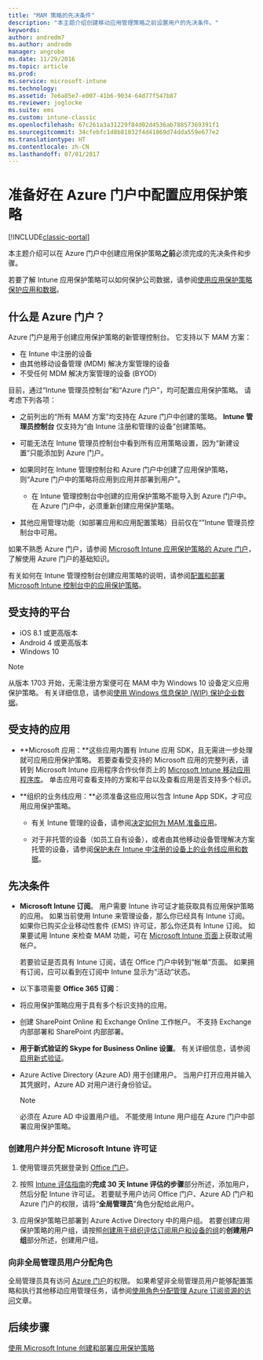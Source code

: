 ```yaml
---
title: "MAM 策略的先决条件"
description: "本主题介绍创建移动应用管理策略之前设置用户的先决条件。"
keywords: 
author: andredm7
ms.author: andredm
manager: angrobe
ms.date: 11/29/2016
ms.topic: article
ms.prod: 
ms.service: microsoft-intune
ms.technology: 
ms.assetid: 7e6a85e7-e007-41b6-9034-64d77f547b87
ms.reviewer: joglocke
ms.suite: ems
ms.custom: intune-classic
ms.openlocfilehash: 67c261a3a31229f84d02d4536ab78857369391f1
ms.sourcegitcommit: 34cfebfc1d8b81032f4d41869d74dda559e677e2
ms.translationtype: HT
ms.contentlocale: zh-CN
ms.lasthandoff: 07/01/2017
---
```

# <a name="get-ready-to-configure-app-protection-policies-in-the-azure-portal"></a>准备好在 Azure 门户中配置应用保护策略

[!INCLUDE[classic-portal](../includes/classic-portal.md)]

本主题介绍可以在 Azure 门户中创建应用保护策略**之前**必须完成的先决条件和步骤。

若要了解 Intune 应用保护策略可以如何保护公司数据，请参阅[使用应用保护策略保护应用和数据](protect-apps-and-data-with-microsoft-intune.md)。

## <a name="what-is-the-azure-portal"></a>什么是 Azure 门户？

Azure 门户是用于创建应用保护策略的新管理控制台。 它支持以下 MAM 方案：
- 在 Intune 中注册的设备
- 由其他移动设备管理 (MDM) 解决方案管理的设备
- 不受任何 MDM 解决方案管理的设备 (BYOD)

目前，通过“Intune 管理员控制台”和“Azure 门户”，均可配置应用保护策略。  请考虑下列各项：

* 之前列出的“所有 MAM 方案”均支持在 Azure 门户中创建的策略。 **Intune 管理员控制台** 仅支持为“由 Intune 注册和管理的设备”创建策略。

* 可能无法在 Intune 管理员控制台中看到所有应用策略设置，因为“新建设置”只能添加到 Azure 门户。

* 如果同时在 Intune 管理控制台和 Azure 门户中创建了应用保护策略，则“Azure 门户中的策略将应用到应用并部署到用户”。
    * 在 Intune 管理控制台中创建的应用保护策略不能导入到 Azure 门户中。  在 Azure 门户中，必须重新创建应用保护策略。


* 其他应用管理功能（如部署应用和应用配置策略）目前仅在“”Intune 管理员控制台中可用。


如果不熟悉 Azure 门户，请参阅 [Microsoft Intune 应用保护策略的 Azure 门户](azure-portal-for-microsoft-intune-mam-policies.md)，了解使用 Azure 门户的基础知识。

有关如何在 Intune 管理控制台创建应用策略的说明，请参阅[配置和部署 Microsoft Intune 控制台中的应用保护策略](configure-and-deploy-mobile-application-management-policies-in-the-microsoft-intune-console.md)。


##  <a name="supported-platforms"></a>受支持的平台
- iOS 8.1 或更高版本
- Android 4 或更高版本
- Windows 10

>[!NOTE]
>从版本 1703 开始，无需注册方案便可在 MAM 中为 Windows 10 设备定义应用保护策略。 有关详细信息，请参阅[使用 Windows 信息保护 (WIP) 保护企业数据](https://technet.microsoft.com/itpro/windows/keep-secure/protect-enterprise-data-using-wip)。

##  <a name="supported-apps"></a>受支持的应用
* **Microsoft 应用：**这些应用内置有 Intune 应用 SDK，且无需进一步处理就可应用应用保护策略。
若要查看受支持的 Microsoft 应用的完整列表，请转到 Microsoft Intune 应用程序合作伙伴页上的 [Microsoft Intune 移动应用程序库](https://www.microsoft.com/cloud-platform/microsoft-intune-apps)。 单击应用可查看支持的方案和平台以及查看应用是否支持多个标识。

* **组织的业务线应用：**必须准备这些应用以包含 Intune App SDK，才可应用应用保护策略。

  * 有关 Intune 管理的设备，请参阅[决定如何为 MAM 准备应用](/intune/apps-prepare-mobile-application-management)。

  * 对于非托管的设备（如员工自有设备），或者由其他移动设备管理解决方案托管的设备，请参阅[保护未在 Intune 中注册的设备上的业务线应用和数据](protect-line-of-business-apps-and-data-on-devices-not-enrolled-in-microsoft-intune.md)。

## <a name="prerequisites"></a>先决条件

-   **Microsoft Intune 订阅**。 用户需要 Intune 许可证才能获取具有应用保护策略的应用。
如果当前使用 Intune 来管理设备，那么你已经具有 Intune 订阅。 如果你已购买企业移动性套件 (EMS) 许可证，那么你还具有 Intune 订阅。 如果要试用 Intune 来检查 MAM 功能，可在 [Microsoft Intune 页面](https://www.microsoft.com/server-cloud/products/microsoft-intune/)上获取试用帐户。

    若要验证是否具有 Intune 订阅，请在 Office 门户中转到“帐单”页面。  如果拥有订阅，应可以看到在订阅中 Intune 显示为“活动”状态。

-   以下事项需要 **Office 365 订阅**：

  - 将应用保护策略应用于具有多个标识支持的应用。

  - 创建 SharePoint Online 和 Exchange Online 工作帐户。 不支持 Exchange 内部部署和 SharePoint 内部部署。

-   **用于新式验证的 Skype for Business Online 设置**。 有关详细信息，请参阅[启用新式验证](https://social.technet.microsoft.com/wiki/contents/articles/34339.skype-for-business-online-enable-your-tenant-for-modern-authentication.aspx)。


- Azure Active Directory (Azure AD) 用于创建用户。 当用户打开应用并输入其凭据时，Azure AD 对用户进行身份验证。

    > [!NOTE]
    > 必须在 Azure AD 中设置用户组。 不能使用 Intune 用户组在 Azure 门户中部署应用保护策略。

### <a name="create-users-and-assign-microsoft-intune-licenses"></a>创建用户并分配 Microsoft Intune 许可证

1.  使用管理员凭据登录到 [Office 门户](https://portal.office.com)。

2.  按照 [Intune 评估指南](/intune-classic/understand-explore/get-started-with-a-30-day-trial-of-microsoft-intune)的**完成 30 天 Intune 评估的步骤**部分所述，添加用户，然后分配 Intune 许可证。 若要赋予用户访问 Office 门户、Azure AD 门户和 Azure 门户的权限，请将“**全局管理员**”角色分配给此用户。

5.  应用保护策略已部署到 Azure Active Directory 中的用户组。 若要创建应用保护策略的用户组，请按照[创建用于组织评估订阅用户和设备的组](/intune-classic/understand-explore/get-started-with-a-30-day-trial-of-microsoft-intune-step-3)的**创建用户组**部分所述，创建用户组。

### <a name="assign-roles-to-non-global-admin-users"></a>向非全局管理员用户分配角色

全局管理员具有访问 [Azure 门户](https://portal.azure.com)的权限。  如果希望非全局管理员用户能够配置策略和执行其他移动应用管理任务，请参阅[使用角色分配管理 Azure 订阅资源的访问](https://azure.microsoft.com/documentation/articles/role-based-access-control-configure/)文章。

## <a name="next-steps"></a>后续步骤
[使用 Microsoft Intune 创建和部署应用保护策略](create-and-deploy-mobile-app-management-policies-with-microsoft-intune.md)
